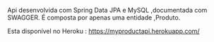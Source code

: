Api desenvolvida com Spring Data JPA e MySQL ,documentada com SWAGGER.
É composta por apenas uma entidade ,Produto.

Esta disponível no Heroku :
https://myproductapi.herokuapp.com/
